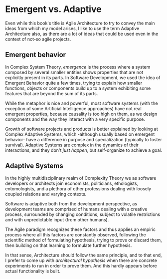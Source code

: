 # Emergent vs. Adaptive

Even while this book's title is Agile Architecture to try to convey the main ideas from which my model arises, I like to use the term Adaptive Architecture also, as there are a lot of ideas that could be used even in the context of not-so agile projects.

## Emergent behavior

In Complex System Theory, _emergence_ is the process where a system composed by several smaller entities shows properties that are not explicitly present in its parts. In Software Development, we used the idea of Emergent Behavior quite a few times, trying to explain how smaller functions, objects or components build up to a system exhibiting some features that are beyond the sum of its parts.

While the metaphor is nice and powerful, most software systems (with the exception of some Artificial Intelligence approaches) have not real emergent properties, because causality is too high on them, as we design components and the way they interact with a very specific purpose.

Growth of software projects and products is better explained by looking at Complex Adaptive Systems, which -although usually based on emergent behavior- have a difference in purpose and specialization (typically to foster survival). Adaptive Systems are complex in the dynamics of their interactions, and they don't _just happen_, but self-organize to achieve a goal.

## Adaptive Systems
In the highly multidisciplinary realm of Complexity Theory we as software developers or architects join economists, politicians, ethologists, entomologists, and a plethora of other professions dealing with loosely coupled relations and varying contexts.

Software is adaptive both from the development perspective, as development teams are comprised of humans dealing with a creative process, surrounded by changing conditions, subject to volatile restrictions and with unpredictable input (from other humans).

The Agile paradigm recognizes these factors and thus applies an empiric process where all this factors are constantly observed, following the scientific method of formulating hypothesis, trying to prove or discard them, then building on that learning to formulate further hypothesis.

In that sense, Architecture should follow the same principle, and to that end, I prefer to come up with _architectural hypothesis_ when there are concrete experiments to run in order to prove them. And this hardly appears before actual functionality is built.
